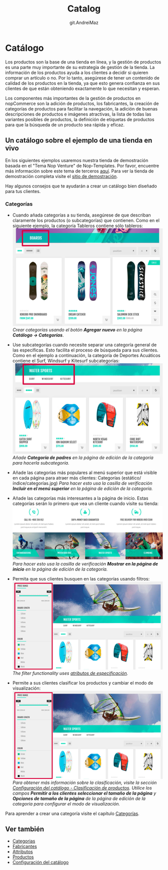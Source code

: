 ﻿---
title: Catalog
uid: es/running-your-store/catalog/index
author: git.AndreiMaz
contributors: git.exileDev, git.dunaenko, git.IvanIvanIvanov, git.mariannk
---

# Catálogo

Los productos son la base de una tienda en línea, y la gestión de productos es una parte muy importante de su estrategia de gestión de la tienda. La información de los productos ayuda a los clientes a decidir si quieren comprar un artículo o no. Por lo tanto, asegúrese de tener un contenido de calidad de los productos en la tienda, ya que esto genera confianza en sus clientes de que están obteniendo exactamente lo que necesitan y esperan.

Los componentes más importantes de la gestión de productos en nopCommerce son la adición de productos, los fabricantes, la creación de categorías de productos para facilitar la navegación, la adición de buenas descripciones de productos e imágenes atractivas, la lista de todas las variantes posibles de productos, la definición de etiquetas de productos para que la búsqueda de un producto sea rápida y eficaz.

## Un catálogo sobre el ejemplo de una tienda en vivo
En los siguientes ejemplos usaremos nuestra tienda de demostración basada en el "Tema Nop Venture" de Nop-Templates. Por favor, encuentre más información sobre este tema de terceros [aquí](https://www.nopcommerce.com/nop-venture-theme-14-plugins-nop-templatescom).
Para ver la tienda de demostración completa visite el [sitio de demostración](https://frontend.nopcommerce.com/?choosetheme=2). 

Hay algunos consejos que te ayudarán a crear un catálogo bien diseñado para tus clientes.

### Categorías

- Cuando añada categorías a su tienda, asegúrese de que describan claramente los productos (o subcategorías) que contienen. Como en el siguiente ejemplo, la categoría Tableros contiene sólo tableros:
	![Categoría](_static/index/category.jpg)
	*Crear categorías usando el botón **Agregar nuevo** en la página **Catálogo → Categorías***.

- Use subcategorías cuando necesite separar una categoría general de las específicas. Esto facilita el proceso de búsqueda para sus clientes. Como en el ejemplo a continuación, la categoría de Deportes Acuáticos contiene el Surf, Windsurf y Kitesurf
subcategorías:
![Subcategorías](_static/index/subcategories.jpg)
	*Añade **Categoría de padres** en la página de edición de la categoría para hacerla subcategoría.*

- Añade las categorías más populares al menú superior que está visible en cada página para atraer más clientes:
	Categorías (estático/índice/categorías.jpg)
	*Para hacer esto usa la casilla de verificación **Incluir en el menú superior** en la página de edición de la categoría.*

- Añade las categorías más interesantes a la página de inicio. Estas categorías serán lo primero que vea un cliente cuando visite su tienda:
	![Categorías de la página web](_static/index/homepage-categories.jpg)
	*Para hacer esto usa la casilla de verificación **Mostrar en la página de inicio** en la página de edición de la categoría.*

- Permita que sus clientes busquen en las categorías usando filtros:
	![Filtros](_static/index/filters.jpg)
	*The filter functionality uses [atributos de especificación](xref:es/runninging-your-store/catalog/products/specification-attributes).*

- Permite a sus clientes clasificar los productos y cambiar el modo de visualización: 
	![Filtros](_static/index/filters.jpg)
	*Para obtener más información sobre la clasificación, visite la sección [Configuración del catálogo - Clasificación de productos](xref:es/running-your-store/catalog/catalog-settings#product-sorting). Utilice los campos **Permitir a los clientes seleccionar el tamaño de la página** y **Opciones de tamaño de la página** de la página de edición de la categoría para configurar el modo de visualización.*

Para aprender a crear una categoría visite el capítulo [Categorías](xref:es/running-your-store/catalog/categories).

## Ver también

* [Categorias](xref:es/running-your-store/catalog/categories)
* [Fabricantes](xref:es/running-your-store/catalog/manufacturers)
* [Attributos](xref:es/running-your-store/catalog/products/product-attributes)
* [Productos](xref:es/running-your-store/catalog/products/index)
* [Configuración del catálogo](xref:es/running-your-store/catalog/catalog-settings)
